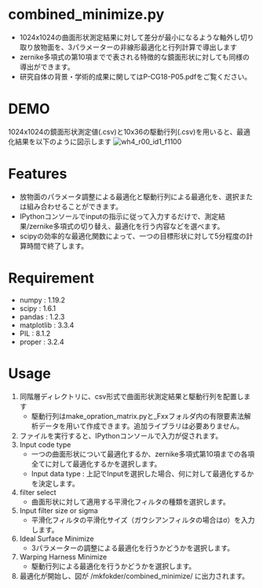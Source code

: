 # combined_minimize.py

- 1024x1024の曲面形状測定結果に対して差分が最小になるような軸外し切り取り放物面を、3パラメーターの非線形最適化と行列計算で導出します
- zernike多項式の第10項までで表される特徴的な鏡面形状に対しても同様の導出ができます。
- 研究自体の背景・学術的成果に関してはP-CG18-P05.pdfをご覧ください。

# DEMO
1024x1024の鏡面形状測定値(.csv)と10x36の駆動行列(.csv)を用いると、最適化結果を以下のように図示します
![wh4_r00_id1_f1100](https://user-images.githubusercontent.com/82031414/120265031-12dc0400-c2da-11eb-9cb4-99ad706557d2.png)

# Features
- 放物面のパラメータ調整による最適化と駆動行列による最適化を、選択または組み合わせることができます。
- IPythonコンソールでinputの指示に従って入力するだけで、測定結果/zernike多項式の切り替え、最適化を行う内容などを選べます。
- scipyの効率的な最適化関数によって、一つの目標形状に対して5分程度の計算時間で終了します。

# Requirement

- numpy      : 1.19.2
- scipy      : 1.6.1
- pandas     : 1.2.3
- matplotlib : 3.3.4
- PIL        : 8.1.2
- proper     : 3.2.4

# Usage

1. 同階層ディレクトリに、csv形式で曲面形状測定結果と駆動行列を配置します
    - 駆動行列はmake_opration_matrix.pyと_Fxxフォルダ内の有限要素法解析データを用いて作成できます。追加ライブラリは必要ありません。
2. ファイルを実行すると、IPythonコンソールで入力が促されます。
3. Input code type
    - 一つの曲面形状について最適化するか、zernike多項式第10項までの各項全てに対して最適化するかを選択します。
    - Input data type : 上記でInputを選択した場合、何に対して最適化するかを決定します。
4. filter select
    - 曲面形状に対して適用する平滑化フィルタの種類を選択します。
6. Input filter size or sigma
    - 平滑化フィルタの平滑化サイズ（ガウシアンフィルタの場合はσ）を入力します。
7. Ideal Surface Minimize
    - 3パラメーターの調整による最適化を行うかどうかを選択します。
8. Warping Harness Minimize
    - 駆動行列による最適化を行うかどうかを選択します。
9. 最適化が開始し、図が /mkfokder/combined_minimize/ に出力されます。

